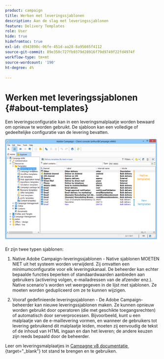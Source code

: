 ```yaml
---
product: campaign
title: Werken met leveringssjablonen
description: Aan de slag met leveringssjablonen
feature: Delivery Templates
role: User
hide: true
hidefromtoc: true
exl-id: d943898c-06fe-451d-aa28-8a95665f4112
source-git-commit: 89e350c727fb9379d28916f79d9749f22fd4974f
workflow-type: tm+mt
source-wordcount: '190'
ht-degree: 4%

---
```


# Werken met leveringssjablonen {#about-templates}

Een leveringsconfiguratie kan in een leveringsmalplaatje worden bewaard om opnieuw te worden gebruikt. De sjabloon kan een volledige of gedeeltelijke configuratie van de levering bevatten.

![](assets/s_user_template_list.png)

Er zijn twee typen sjablonen:

1. Native Adobe Campaign-leveringssjablonen - Native sjablonen MOETEN NIET uit het systeem worden verwijderd. Zij omvatten een minimumconfiguratie voor elk leveringskanaal. De beheerder kan echter bepaalde functies beperken of standaardwaarden aanbieden aan gebruikers (activering volgen, e-mailadressen van de afzender enz.). Native scenario&#39;s worden vet weergegeven in de lijst met sjablonen. Ze moeten worden gedupliceerd om ze te kunnen wijzigen.

1. Vooraf gedefinieerde leveringssjablonen - De Adobe Campaign-beheerder kan nieuwe leveringssjablonen maken. Ze kunnen opnieuw worden gebruikt door operatoren (die met geschikte toegangsrechten) of automatisch door serverprocessen. Bijvoorbeeld, kunt u een malplaatje van de e-maillevering vormen, en wanneer de gebruikers tot levering gebruikend dit malplaatje leiden, moeten zij eenvoudig de tekst of de inhoud van HTML ingaan en dan het leveren; de andere keuzen zijn reeds bepaald door de beheerder.


Leer om leveringsmalplaatjes in [&#x200B; Campagne v8 documentatie &#x200B;](https://experienceleague.adobe.com/nl/docs/campaign/campaign-v8/send/create-templates){target="_blank"} tot stand te brengen en te gebruiken.